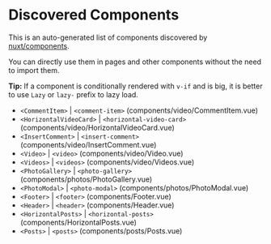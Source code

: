 # Discovered Components

This is an auto-generated list of components discovered by [nuxt/components](https://github.com/nuxt/components).

You can directly use them in pages and other components without the need to import them.

**Tip:** If a component is conditionally rendered with `v-if` and is big, it is better to use `Lazy` or `lazy-` prefix to lazy load.

- `<CommentItem>` | `<comment-item>` (components/video/CommentItem.vue)
- `<HorizontalVideoCard>` | `<horizontal-video-card>` (components/video/HorizontalVideoCard.vue)
- `<InsertComment>` | `<insert-comment>` (components/video/InsertComment.vue)
- `<Video>` | `<video>` (components/video/Video.vue)
- `<Videos>` | `<videos>` (components/video/Videos.vue)
- `<PhotoGallery>` | `<photo-gallery>` (components/photos/PhotoGallery.vue)
- `<PhotoModal>` | `<photo-modal>` (components/photos/PhotoModal.vue)
- `<Footer>` | `<footer>` (components/Footer.vue)
- `<Header>` | `<header>` (components/Header.vue)
- `<HorizontalPosts>` | `<horizontal-posts>` (components/HorizontalPosts.vue)
- `<Posts>` | `<posts>` (components/posts/Posts.vue)
